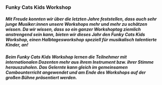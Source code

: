 ### Funky Cats Kids Workshop
##### Mit Freude konnten wir über die letzten Jahre feststellen, dass auch sehr junge Musiker:innen unsere Workshops mehr und mehr zu schätzen wissen. Da wir wissen, dass so ein ganzer Workshoptag ziemlich anstrengend sein kann, bieten wir dieses Jahr den **Funky Cats Kids Workshop**,  einen Halbtagesworkshop speziell für musikalisch talentierte Kinder, an!
##### Beim Funky Cats Kids Workshop lernen die Teilnehmer mit internationalen Dozenten mehr aus ihrem Instrument bzw. ihrer Stimme herauszuholen. Das Gelernte kann gleich im gemeinsamen Combounterricht angewendet und am Ende des Workshops auf der großen Bühne präsentiert werden.
